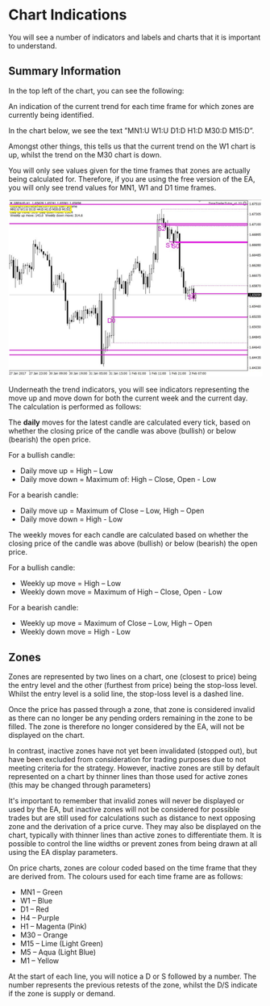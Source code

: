 # Chart Indications

You will see a number of indicators and labels and charts that it is important to understand.

## Summary Information

In the top left of the chart, you can see the following:

An indication of the current trend for each time frame for which zones are currently being identified.

In the chart below, we see the text ”MN1:U W1:U D1:D H1:D M30:D M15:D”.

Amongst other things, this tells us that the current trend on the W1 chart is up, whilst the trend on the M30 chart is down.

You will only see values given for the time frames that zones are actually being calculated for. Therefore, if you are using the free version of the EA, you will only see trend values for MN1, W1 and D1 time frames.

[![](https://github.com/letmebefree/zonetradingmanual/raw/master/assets/chart_indicators.png)](https://github.com/letmebefree/zonetradingmanual/blob/master/assets/chart_indicators.png)

Underneath the trend indicators, you will see indicators representing the move up and move down for both the current week and the current day. The calculation is performed as follows:

The **daily** moves for the latest candle are calculated every tick, based on whether the closing price of the candle was above \(bullish\) or below \(bearish\) the open price.

For a bullish candle:

* Daily move up = High – Low
* Daily move down = Maximum of: High – Close, Open - Low

For a bearish candle:

* Daily move up = Maximum of Close – Low, High – Open
* Daily move down = High - Low

The weekly moves for each candle are calculated based on whether the closing price of the candle was above \(bullish\) or below \(bearish\) the open price.

For a bullish candle:

* Weekly up move = High – Low
* Weekly down move = Maximum of High – Close, Open - Low

For a bearish candle:

* Weekly up move = Maximum of Close – Low, High – Open
* Weekly down move = High - Low

## Zones

Zones are represented by two lines on a chart, one \(closest to price\) being the entry level and the other \(furthest from price\) being the stop-loss level. Whilst the entry level is a solid line, the stop-loss level is a dashed line.

Once the price has passed through a zone, that zone is considered invalid as there can no longer be any pending orders remaining in the zone to be filled. The zone is therefore no longer considered by the EA, will not be displayed on the chart.

In contrast, inactive zones have not yet been invalidated \(stopped out\), but have been excluded from consideration for trading purposes due to not meeting criteria for the strategy. However, inactive zones are still by default represented on a chart by thinner lines than those used for active zones \(this may be changed through parameters\)

It's important to remember that invalid zones will never be displayed or used by the EA, but inactive zones will not be considered for possible trades but are still used for calculations such as distance to next opposing zone and the derivation of a price curve. They may also be displayed on the chart, typically with thinner lines than active zones to differentiate them. It is possible to control the line widths or prevent zones from being drawn at all using the EA display parameters.

On price charts, zones are colour coded based on the time frame that they are derived from. The colours used for each time frame are as follows:

* MN1 – Green
* W1 – Blue
* D1 – Red
* H4 – Purple
* H1 – Magenta \(Pink\)
* M30 – Orange
* M15 – Lime \(Light Green\)
* M5 – Aqua \(Light Blue\)
* M1 – Yellow

At the start of each line, you will notice a D or S followed by a number. The number represents the previous retests of the zone, whilst the D/S indicate if the zone is supply or demand.


